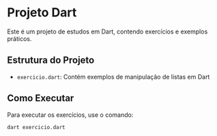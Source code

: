 # Projeto Dart

Este é um projeto de estudos em Dart, contendo exercícios e exemplos práticos.

## Estrutura do Projeto

- `exercicio.dart`: Contém exemplos de manipulação de listas em Dart

## Como Executar

Para executar os exercícios, use o comando:

```bash
dart exercicio.dart
``` 